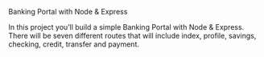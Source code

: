 
Banking Portal with Node & Express

In this project you’ll build a simple Banking Portal with Node & Express. There will be seven different routes that will include index, profile, savings, checking, credit, transfer and payment. 
